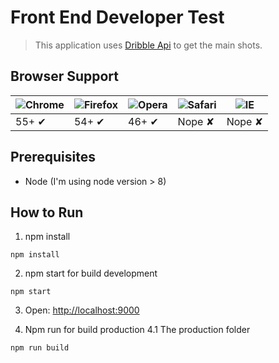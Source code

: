 # Front End Developer Test

> This application uses [Dribble Api](http://developer.dribbble.com/v1/) to get the main shots.

## Browser Support

![Chrome](https://cloud.githubusercontent.com/assets/398893/3528328/23bc7bc4-078e-11e4-8752-ba2809bf5cce.png) | ![Firefox](https://cloud.githubusercontent.com/assets/398893/3528329/26283ab0-078e-11e4-84d4-db2cf1009953.png) | ![Opera](https://cloud.githubusercontent.com/assets/398893/3528330/27ec9fa8-078e-11e4-95cb-709fd11dac16.png) | ![Safari](https://cloud.githubusercontent.com/assets/398893/3528331/29df8618-078e-11e4-8e3e-ed8ac738693f.png) | ![IE](https://cloud.githubusercontent.com/assets/398893/3528325/20373e76-078e-11e4-8e3a-1cb86cf506f0.png) |
--- | --- | --- | --- | --- |
55+ ✔ | 54+ ✔ | 46+ ✔ |Nope ✘| Nope ✘ |

## Prerequisites
- Node  (I'm using node version > 8)

## How to Run
1. npm install
```
npm install
```
2. npm start for build development
```
npm start
```
3. Open: [http://localhost:9000](http://localhost:9000)

4. Npm run for build production
    4.1 The production folder
```
npm run build
```
